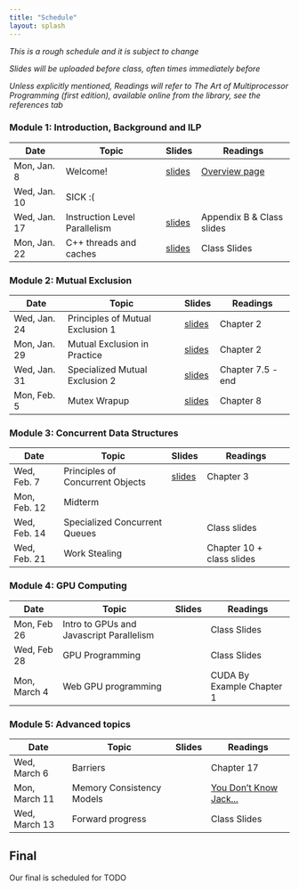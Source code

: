 ```yaml
---
title: "Schedule"
layout: splash
---
```


_This is a rough schedule and it is subject to change_

_Slides will be uploaded before class, often times immediately before_

_Unless explicitly mentioned, Readings will refer to The Art of Multiprocessor Programming (first edition), available online from the library, see the references tab_

### Module 1: Introduction, Background and ILP

| Date             | Topic    | Slides |   Readings
|------------------|----------|--------|----------------
| Mon, Jan. 8      | Welcome!                                          | [slides](lectures/CSE113Jan8_wi2024.pdf)     | [Overview page](https://sorensenucsc.github.io/CSE113-wi2022/overview.html)
| Wed, Jan. 10     | SICK :(                     |      | 
| Wed, Jan. 17     | Instruction Level Parallelism                     | [slides](lectures/CSE113Jan17_wi2024.pdf)    | Appendix B & Class slides
| Mon, Jan. 22     | C++ threads and caches                            | [slides](lectures/CSE113Jan22_wi2024.pdf)     | Class Slides

### Module 2: Mutual Exclusion

| Date             | Topic    | Slides |   Readings
|------------------|----------|--------|----------------
| Wed, Jan. 24     | Principles of Mutual Exclusion 1  |  [slides](lectures/CSE113Jan24_wi2024.pdf)  | Chapter 2
| Mon, Jan. 29     | Mutual Exclusion in Practice      |  [slides](lectures/CSE113Jan29_wi2024.pdf) | Chapter 2
| Wed, Jan. 31     | Specialized Mutual Exclusion 2    |  [slides](lectures/CSE113Jan31_wi2024.pdf) | Chapter 7.5 - end
| Mon, Feb. 5      | Mutex Wrapup                      |  [slides](lectures/CSE113Feb5_wi2024.pdf) | Chapter 8

### Module 3: Concurrent Data Structures

| Date             | Topic    | Slides |   Readings
|------------------|----------|--------|----------------
| Wed, Feb. 7     | Principles of Concurrent Objects     | [slides](lectures/CSE113Feb7_wi2024.pdf)  | Chapter 3
| Mon, Feb. 12     | Midterm        |  | 
| Wed, Feb. 14     | Specialized Concurrent Queues        |  | Class slides
| Wed, Feb. 21     | Work Stealing                        |  | Chapter 10 + class slides

### Module 4: GPU Computing

| Date             | Topic    | Slides |   Readings
|------------------|----------|--------|----------------
|  Mon, Feb 26    | Intro to GPUs and Javascript Parallelism  | | Class Slides
|  Wed, Feb 28    | GPU Programming                           | | Class Slides
|  Mon, March 4   | Web GPU programming                       | | CUDA By Example Chapter 1

### Module 5: Advanced topics

| Date             | Topic    | Slides |   Readings
|------------------|----------|--------|----------------
| Wed, March 6     |  Barriers                      |   | Chapter 17
| Mon, March 11     |  Memory Consistency Models    |   | [You Don’t Know Jack...](https://queue.acm.org/detail.cfm?id=2088916) 
| Wed, March 13     |  Forward progress             |   | Class Slides


## Final

Our final is scheduled for TODO
